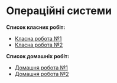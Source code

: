 <h1>Операційні системи</h1>

<b>Список класних робіт:</b>
<ul>
	<li><a href="https://github.com/Prosta4okua/OS/tree/cw1">Класна робота №1</a></li>
	<li><a href="https://github.com/Prosta4okua/OS/tree/CW2">Класна робота №2</a></li>
</ul>
</hr>
<b>Список домашніх робіт:</b>
<ul>
	<li><a href="https://github.com/Prosta4okua/OS/tree/HW1">Домашня робота №1</a></li>
	<li><a href="https://github.com/Prosta4okua/OS/tree/HW2">Домашня робота №2</a></li>
